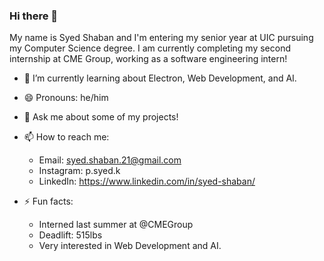 ### Hi there 👋

My name is Syed Shaban and I'm entering my senior year at UIC pursuing my Computer Science degree. I am currently completing my second internship at CME Group, working as a software engineering intern!

- 🌱 I’m currently learning about Electron, Web Development, and AI.
- 😄 Pronouns: he/him
- 💬 Ask me about some of my projects!
  
- 📫 How to reach me: 
  - Email: syed.shaban.21@gmail.com
  - Instagram: p.syed.k
  - LinkedIn: https://www.linkedin.com/in/syed-shaban/
  
- ⚡ Fun facts:
  - Interned last summer at @CMEGroup
  - Deadlift: 515lbs
  - Very interested in Web Development and AI.
